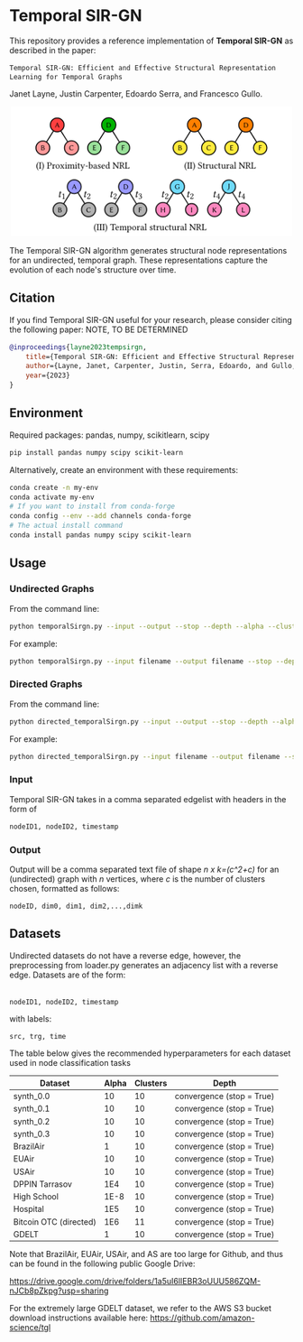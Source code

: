 # Temporal SIR-GN


This repository provides a reference implementation of **Temporal SIR-GN** as described in the paper:

    Temporal SIR-GN: Efficient and Effective Structural Representation Learning for Temporal Graphs

Janet Layne, Justin Carpenter, Edoardo Serra, and Francesco Gullo.

<p align="center"><img src="figs/temporalstructure.png" width="500"/></p>


The Temporal SIR-GN algorithm generates structural node representations for an undirected, temporal graph. These representations capture the evolution of each node's structure over time. 

## Citation
If you find Temporal SIR-GN useful for your research, please consider citing the following paper: NOTE, TO BE DETERMINED
```bibtex
@inproceedings{layne2023tempsirgn,
	title={Temporal SIR-GN: Efficient and Effective Structural Representation Learning for Temporal Graphs},
	author={Layne, Janet, Carpenter, Justin, Serra, Edoardo, and Gullo, Francesco},
	year={2023}
}
```

## Environment
Required packages: pandas, numpy, scikitlearn, scipy
```bash
pip install pandas numpy scipy scikit-learn

```  
Alternatively, create an environment with these requirements:
```bash
conda create -n my-env
conda activate my-env
# If you want to install from conda-forge
conda config --env --add channels conda-forge
# The actual install command
conda install pandas numpy scipy scikit-learn

```


## Usage

### Undirected Graphs

From the command line:
```bash
python temporalSirgn.py --input --output --stop --depth --alpha --clusters  
``` 

For example:


```bash
python temporalSirgn.py --input filename --output filename --stop --depth 5 --alpha 10 --clusters 10 
```  

### Directed Graphs

From the command line:
```bash
python directed_temporalSirgn.py --input --output --stop --depth --alpha --clusters  
``` 

For example:


```bash
python directed_temporalSirgn.py --input filename --output filename --stop --depth 5 --alpha 10 --clusters 10 
```  

### Input
Temporal SIR-GN takes in a comma separated edgelist with headers in the form of <br>
```bash
nodeID1, nodeID2, timestamp
```

### Output

Output will be a comma separated text file of shape *n x k=(c^2+c)* for an (undirected) graph with *n* vertices, where *c* is the number of clusters chosen, formatted as follows: <br>
	
	nodeID, dim0, dim1, dim2,...,dimk


## Datasets
Undirected datasets do not have a reverse edge, however, the preprocessing from loader.py generates an adjacency list with a reverse edge. Datasets are of the form:<br>
```bash

nodeID1, nodeID2, timestamp

```

with labels:<br>

    src, trg, time

The table below gives the recommended hyperparameters for each dataset used in node classification tasks

| Dataset   | Alpha    | Clusters | Depth |
|-------------|---------------------------------------------------------------------------|----------------|------------|
| synth_0.0     | 10 |    10   |   convergence (stop = True)    |
| synth_0.1  | 10 | 10     | convergence (stop = True)   |
| synth_0.2  | 10 |  10  |     convergence (stop = True)  |
| synth_0.3  |  10 |  10 |   convergence (stop = True) |
| BrazilAir |   1  |   10     |    convergence (stop = True)  |
| EUAir| 10 |   10   | convergence (stop = True)  |
| USAir   |  10 |    10     |   convergence (stop = True)  |
| DPPIN Tarrasov   | 1E4   | 10   | convergence (stop = True)   |
| High School   | 1E-8  | 10  | convergence (stop = True)   |
| Hospital   | 1E5 | 10 | convergence (stop = True)   |
| Bitcoin OTC (directed) | 1E6 | 11 | convergence (stop = True) |
|GDELT   | 1 | 10 | convergence (stop = True)

Note that BrazilAir, EUAir, USAir, and AS are too large for Github, and thus can be found in the following public Google Drive: <br>

https://drive.google.com/drive/folders/1a5uI6lIEBR3oUUU586ZQM-nJCb8pZkpg?usp=sharing

For the extremely large GDELT dataset, we refer to the AWS S3 bucket download instructions available here: https://github.com/amazon-science/tgl
